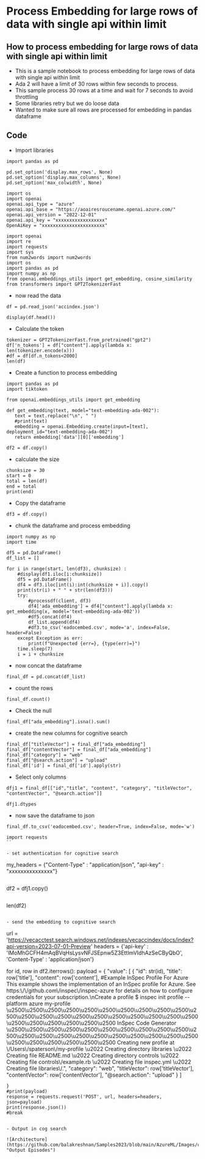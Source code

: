 # Process Embedding for large rows of data with single api within limit

## How to process embedding for large rows of data with single api within limit

- This is a sample notebook to process embedding for large rows of data with single api within limit
- Ada 2 will have a limit of 30 rows within few seconds to process.
- This sample process 30 rows at a time and wait for 7 seconds to avoid throttling
- Some libraries retry but we do loose data
- Wanted to make sure all rows are processed for embedding in pandas dataframe


## Code

- Import libraries

```
import pandas as pd

pd.set_option('display.max_rows', None)
pd.set_option('display.max_columns', None)
pd.set_option('max_colwidth', None)
```

```
import os
import openai
openai.api_type = "azure"
openai.api_base = "https://aoairesroucename.openai.azure.com/"
openai.api_version = "2022-12-01"
openai.api_key = "xxxxxxxxxxxxxxxxxx"
OpenAiKey = "xxxxxxxxxxxxxxxxxxxxxxx"
```

```
import openai
import re
import requests
import sys
from num2words import num2words
import os
import pandas as pd
import numpy as np
from openai.embeddings_utils import get_embedding, cosine_similarity
from transformers import GPT2TokenizerFast
```

- now read the data

```
df = pd.read_json('accindex.json')
```

```
display(df.head())
```

- Calculate the token

```
tokenizer = GPT2TokenizerFast.from_pretrained("gpt2")
df['n_tokens'] = df["content"].apply(lambda x: len(tokenizer.encode(x)))
#df = df[df.n_tokens<2000]
len(df)
```

- Create a function to process embedding

```
import pandas as pd
import tiktoken

from openai.embeddings_utils import get_embedding

def get_embedding(text, model="text-embedding-ada-002"):
   text = text.replace("\n", " ")
   #print(text)
   embedding = openai.Embedding.create(input=[text], deployment_id="text-embedding-ada-002")
   return embedding['data'][0]['embedding']
```

```
df2 = df.copy()
```

- calculate the size

```
chunksize = 30
start = 0
total = len(df)
end = total
print(end)
```

- Copy the dataframe

```
df3 = df.copy()
```

- chunk the dataframe and process embedding

```
import numpy as np
import time

df5 = pd.DataFrame()
df_list = []

for i in range(start, len(df3), chunksize) :
    #display(df1.iloc[i:chunksize])
    df5 = pd.DataFrame()
    df4 = df3.iloc[int(i):int(chunksize + i)].copy()
    print(str(i) + " " + str(len(df3)))    
    try:
        #processdf(client, df3)
        df4['ada_embedding'] = df4["content"].apply(lambda x: get_embedding(x, model='text-embedding-ada-002'))
        #df5.concat(df4)
        df_list.append(df4)
        #df3.to_csv('eadocembed.csv', mode='a', index=False, header=False)
    except Exception as err:
        print(f"Unexpected {err=}, {type(err)=}")
    time.sleep(7)
    i = i + chunksize
```

- now concat the dataframe

```
final_df = pd.concat(df_list)
```

- count the rows

```
final_df.count()
```

- Check the null

```
final_df["ada_embedding"].isna().sum()
```

- create the new columns for cognitive search

```
final_df["titleVector"] = final_df["ada_embedding"]
final_df["contentVector"] = final_df["ada_embedding"]
final_df["category"] = "web"
final_df["@search.action"] = "upload"
final_df['id'] = final_df['id'].apply(str)
```

- Select only columns

```
dfj1 = final_df[["id","title", "content", "category", "titleVector", "contentVector", "@search.action"]]
```

```
dfj1.dtypes
```

- now save the dataframe to json

```
final_df.to_csv('eadocembed.csv', header=True, index=False, mode='w')
```

```
import requests
``

- set authentication for cognitive search

```
my_headers = {"Content-Type" : "application/json", "api-key" : "xxxxxxxxxxxxxxx"}
```

```
df2 = dfj1.copy()
```

```
len(df2)
```

- send the embedding to cognitive search

```

url = 'https://vecacctest.search.windows.net/indexes/vecaccindex/docs/index?api-version=2023-07-01-Preview'
headers = {'api-key' : 'lMoMhGCFH4mAqBVqHsLysvNFJSEpnw5Z3EttlmVIdhAzSeCByQbO', 'Content-Type' : 'application/json'}

for id, row in df2.iterrows():
    payload = {
      "value": [
        {
          "id": str(id),
          "title": row['title'],
          "content": row['content'], #Example InSpec Profile For Azure This example shows the implementation of an InSpec profile for Azure. See https:\\/\\/github.com\\/inspec\\/inspec-azure for details on how to configure credentials for your subscription.\\nCreate a profile $ inspec init profile --platform azure my-profile \\u2500\\u2500\\u2500\\u2500\\u2500\\u2500\\u2500\\u2500\\u2500\\u2500\\u2500\\u2500\\u2500\\u2500\\u2500\\u2500\\u2500\\u2500\\u2500\\u2500\\u2500\\u2500\\u2500\\u2500\\u2500\\u2500\\u2500 InSpec Code Generator \\u2500\\u2500\\u2500\\u2500\\u2500\\u2500\\u2500\\u2500\\u2500\\u2500\\u2500\\u2500\\u2500\\u2500\\u2500\\u2500\\u2500\\u2500\\u2500\\u2500\\u2500\\u2500\\u2500\\u2500\\u2500\\u2500\\u2500 Creating new profile at \\/Users\\/spaterson\\/my-profile \\u2022 Creating directory libraries \\u2022 Creating file README.md \\u2022 Creating directory controls \\u2022 Creating file controls\\/example.rb \\u2022 Creating file inspec.yml \\u2022 Creating file libraries\\/.",
          "category": "web",
          "titleVector": row['titleVector'],
          "contentVector": row['contentVector'],
          "@search.action": "upload"
        }
      ]

    }
    #print(payload)
    response = requests.request('POST', url, headers=headers, json=payload)
    print(response.json())
    #break
```

- Output in cog search

![Architecture](https://github.com/balakreshnan/Samples2023/blob/main/AzureML/Images/cogsearch1.jpg "Output Episodes")